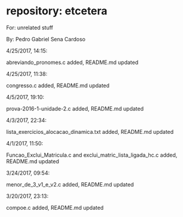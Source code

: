 # repository: etcetera

For: unrelated stuff

By: Pedro Gabriel Sena Cardoso

4/25/2017, 14:15:

abreviando_pronomes.c added, README.md updated

4/25/2017, 11:38:

congresso.c added, README.md updated

4/5/2017, 19:10:

prova-2016-1-unidade-2.c added, README.md updated

4/3/2017, 22:34:

lista_exercicios_alocacao_dinamica.txt added, README.md updated

4/1/2017, 11:50:

Funcao_Exclui_Matricula.c and exclui_matric_lista_ligada_hc.c added, README.md updated

3/24/2017, 09:54:

menor_de_3_v1_e_v2.c added, README.md updated

3/20/2017, 23:13:

compoe.c added, README.md updated
